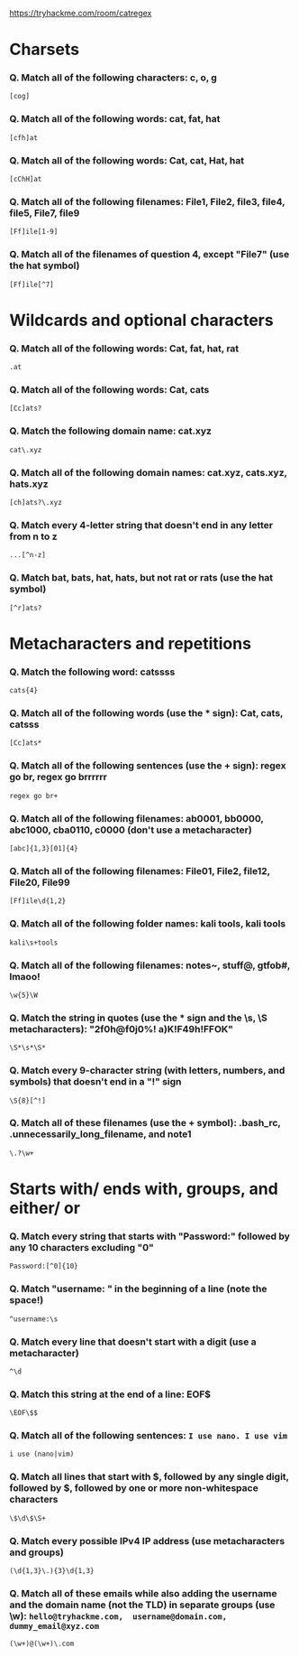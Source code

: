 https://tryhackme.com/room/catregex

# Charsets

### Q. Match all of the following characters: c, o, g

`[cog]`

### Q. Match all of the following words: cat, fat, hat

`[cfh]at`

### Q. Match all of the following words: Cat, cat, Hat, hat

`[cChH]at`

### Q. Match all of the following filenames: File1, File2, file3, file4, file5, File7, file9

`[Ff]ile[1-9]`

### Q. Match all of the filenames of question 4, except "File7" (use the hat symbol)

`[Ff]ile[^7]`

# Wildcards and optional characters

### Q. Match all of the following words: Cat, fat, hat, rat

`.at`

### Q. Match all of the following words: Cat, cats

`[Cc]ats?`

### Q. Match the following domain name: cat.xyz

`cat\.xyz`

### Q. Match all of the following domain names: cat.xyz, cats.xyz, hats.xyz

`[ch]ats?\.xyz`

### Q. Match every 4-letter string that doesn't end in any letter from n to z

`...[^n-z]`

### Q. Match bat, bats, hat, hats, but not rat or rats (use the hat symbol)

`[^r]ats?`

# Metacharacters and repetitions



### Q. Match the following word: catssss

`cats{4}`

### Q. Match all of the following words (use the * sign): Cat, cats, catsss

`[Cc]ats*`

### Q. Match all of the following sentences (use the + sign): regex go br, regex go brrrrrr

`regex go br+`

### Q. Match all of the following filenames: ab0001, bb0000, abc1000, cba0110, c0000 (don't use a metacharacter)

`[abc]{1,3}[01]{4}`

### Q. Match all of the following filenames: File01, File2, file12, File20, File99

`[Ff]ile\d{1,2}`

### Q. Match all of the following folder names: kali tools, kali     tools

`kali\s+tools`

### Q. Match all of the following filenames: notes~, stuff@, gtfob#, lmaoo!

`\w{5}\W`

### Q. Match the string in quotes (use the * sign and the \s, \S metacharacters): "2f0h@f0j0%!     a)K!F49h!FFOK"

`\S*\s*\S*`

### Q. Match every 9-character string (with letters, numbers, and symbols) that doesn't end in a "!" sign

`\S{8}[^!]`

### Q. Match all of these filenames (use the + symbol): .bash_rc, .unnecessarily_long_filename, and note1

`\.?\w+`

# Starts with/ ends with, groups, and either/ or 

### Q. Match every string that starts with "Password:" followed by any 10 characters excluding "0"

`Password:[^0]{10}`

### Q. Match "username: " in the beginning of a line (note the space!)

`^username:\s`

### Q. Match every line that doesn't start with a digit (use a metacharacter)

`^\d`

### Q. Match this string at the end of a line: EOF$

`\EOF\$$`

### Q. Match all of the following sentences: `I use nano. I use vim`

`i use (nano|vim)`

### Q. Match all lines that start with $, followed by any single digit, followed by $, followed by one or more non-whitespace characters

`\$\d\$\S+`

### Q. Match every possible IPv4 IP address (use metacharacters and groups)

`(\d{1,3}\.){3}\d{1,3}`

### Q. Match all of these emails while also adding the username and the domain name (not the TLD) in separate groups (use \w): `hello@tryhackme.com,  username@domain.com, dummy_email@xyz.com`

`(\w+)@(\w+)\.com`